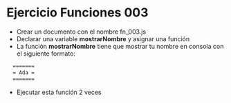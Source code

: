 # Ejercicio Funciones 003

* Crear un documento con el nombre fn_003.js
* Declarar una variable **mostrarNombre** y asignar una función
* La función **mostrarNombre** tiene que mostrar tu nombre en consola con el siguiente formato:
```bash
  =======
  = Ada =
  =======
```
* Ejecutar esta función 2 veces
